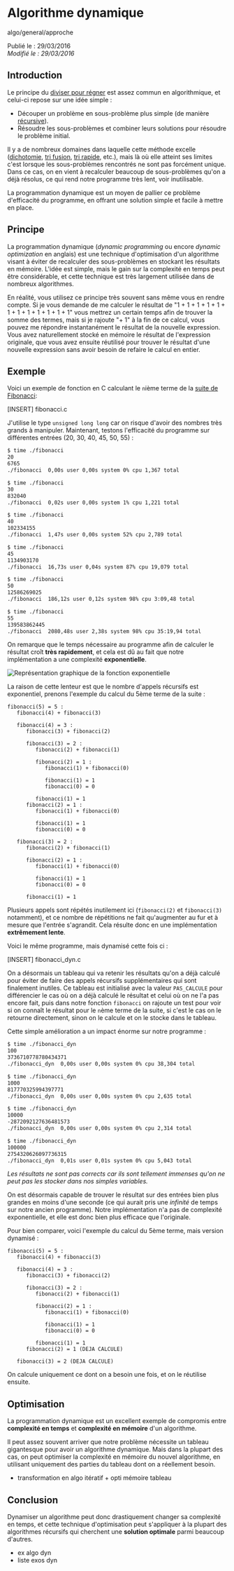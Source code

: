 Algorithme dynamique
====================
algo/general/approche

Publié le : 29/03/2016  
*Modifié le : 29/03/2016*

## Introduction

Le principe du [diviser pour régner](https://en.wikipedia.org/wiki/Divide_and_conquer_algorithms) est assez commun en algorithmique, et celui-ci repose sur une idée simple :

- Découper un problème en sous-problème plus simple (de manière [récursive](https://en.wikipedia.org/wiki/Recursion_%28computer_science%29)).
- Résoudre les sous-problèmes et combiner leurs solutions pour résoudre le problème initial.

Il y a de nombreux domaines dans laquelle cette méthode excelle ([dichotomie](/algo/recherche/dichotomie.html), [tri fusion](/algo/tri/tri_fusion.html), [tri rapide](/algo/tri/tri_rapide.html), etc.), mais là où elle atteint ses limites c'est lorsque les sous-problèmes rencontrés ne sont pas forcément unique. Dans ce cas, on en vient à recalculer beaucoup de sous-problèmes qu'on a déjà résolus, ce qui rend notre programme très lent, voir inutilisable. 

La programmation dynamique est un moyen de pallier ce problème d'efficacité du programme, en offrant une solution simple et facile à mettre en place.

## Principe

La programmation dynamique (*dynamic programming* ou encore *dynamic optimization* en anglais) est une technique d'optimisation d'un algorithme visant à éviter de recalculer des sous-problèmes en stockant les résultats en mémoire. L'idée est simple, mais le gain sur la complexité en temps peut être considérable, et cette technique est très largement utilisée dans de nombreux algorithmes.

En réalité, vous utilisez ce principe très souvent sans même vous en rendre compte. Si je vous demande de me calculer le résultat de "1 + 1 + 1 + 1 + 1 + 1 + 1 + 1 + 1 + 1 + 1 + 1" vous mettrez un certain temps afin de trouver la somme des termes, mais si je rajoute "+ 1" à la fin de ce calcul, vous pouvez me répondre instantanément le résultat de la nouvelle expression. Vous avez naturellement stocké en mémoire le résultat de l'expression originale, que vous avez ensuite réutilisé pour trouver le résultat d'une nouvelle expression sans avoir besoin de refaire le calcul en entier.

## Exemple

Voici un exemple de fonction en C calculant le `n`ième terme de la [suite de Fibonacci](https://en.wikipedia.org/wiki/Fibonacci_sequence):

[INSERT]
fibonacci.c

J'utilise le type `unsigned long long` car on risque d'avoir des nombres très grands à manipuler. Maintenant, testons l'efficacité du programme sur différentes entrées (20, 30, 40, 45, 50, 55) :

```bash
$ time ./fibonacci
20
6765
./fibonacci  0,00s user 0,00s system 0% cpu 1,367 total

$ time ./fibonacci
30
832040
./fibonacci  0,02s user 0,00s system 1% cpu 1,221 total

$ time ./fibonacci
40
102334155
./fibonacci  1,47s user 0,00s system 52% cpu 2,789 total

$ time ./fibonacci
45
1134903170
./fibonacci  16,73s user 0,04s system 87% cpu 19,079 total

$ time ./fibonacci
50
12586269025
./fibonacci  186,12s user 0,12s system 98% cpu 3:09,48 total

$ time ./fibonacci
55
139583862445
./fibonacci  2080,48s user 2,38s system 98% cpu 35:19,94 total
```

On remarque que le temps nécessaire au programme afin de calculer le résultat croît **très rapidement**, et cela est dû au fait que notre implémentation a une complexité **exponentielle**.

![Représentation graphique de la fonction exponentielle](//static.napnac.ga/img/algo/general/approche/dynamique/representation_exp.png)

La raison de cette lenteur est que le nombre d'appels récursifs est exponentiel, prenons l'exemple du calcul du 5ème terme de la suite :

```
fibonacci(5) = 5 :
   fibonacci(4) + fibonacci(3)

   fibonacci(4) = 3 :
      fibonacci(3) + fibonacci(2)

      fibonacci(3) = 2 :
         fibonacci(2) + fibonacci(1)

         fibonacci(2) = 1 :
            fibonacci(1) + fibonacci(0)

            fibonacci(1) = 1
            fibonacci(0) = 0

         fibonacci(1) = 1
      fibonacci(2) = 1 :
         fibonacci(1) + fibonacci(0)

         fibonacci(1) = 1
         fibonacci(0) = 0

   fibonacci(3) = 2 :
      fibonacci(2) + fibonacci(1)

      fibonacci(2) = 1 :
         fibonacci(1) + fibonacci(0)

         fibonacci(1) = 1
         fibonacci(0) = 0

      fibonacci(1) = 1
```

Plusieurs appels sont répétés inutilement ici (`fibonacci(2)` et `fibonacci(3)` notamment), et ce nombre de répétitions ne fait qu'augmenter au fur et à mesure que l'entrée s'agrandit. Cela résulte donc en une implémentation **extrêmement lente**.

Voici le même programme, mais dynamisé cette fois ci :

[INSERT]
fibonacci_dyn.c

On a désormais un tableau qui va retenir les résultats qu'on a déjà calculé pour éviter de faire des appels récursifs supplémentaires qui sont finalement inutiles. Ce tableau est initialisé avec la valeur `PAS_CALCULE` pour différencier le cas où on a déjà calculé le résultat et celui où on ne l'a pas encore fait, puis dans notre fonction `fibonacci` on rajoute un test pour voir si on connaît le résultat pour le `n`ème terme de la suite, si c'est le cas on le retourne directement, sinon on le calcule et on le stocke dans le tableau.

Cette simple amélioration a un impact énorme sur notre programme :

```bash
$ time ./fibonacci_dyn
100
3736710778780434371
./fibonacci_dyn  0,00s user 0,00s system 0% cpu 38,304 total

$ time ./fibonacci_dyn
1000
817770325994397771
./fibonacci_dyn  0,00s user 0,00s system 0% cpu 2,635 total

$ time ./fibonacci_dyn
10000
-2872092127636481573
./fibonacci_dyn  0,00s user 0,00s system 0% cpu 2,314 total

$ time ./fibonacci_dyn
100000
2754320626097736315
./fibonacci_dyn  0,01s user 0,01s system 0% cpu 5,043 total
```

*Les résultats ne sont pas corrects car ils sont tellement immenses qu'on ne peut pas les stocker dans nos simples variables.*

On est désormais capable de trouver le résultat sur des entrées bien plus grandes en moins d'une seconde (ce qui aurait pris une *infinité* de temps sur notre ancien programme). Notre implémentation n'a pas de complexité exponentielle, et elle est donc bien plus efficace que l'originale.

Pour bien comparer, voici l'exemple du calcul du 5ème terme, mais version dynamisé :

```
fibonacci(5) = 5 :
   fibonacci(4) + fibonacci(3)

   fibonacci(4) = 3 :
      fibonacci(3) + fibonacci(2)

      fibonacci(3) = 2 :
         fibonacci(2) + fibonacci(1)

         fibonacci(2) = 1 :
            fibonacci(1) + fibonacci(0)

            fibonacci(1) = 1
            fibonacci(0) = 0

         fibonacci(1) = 1
      fibonacci(2) = 1 (DEJA CALCULE)

   fibonacci(3) = 2 (DEJA CALCULE)
```

On calcule uniquement ce dont on a besoin une fois, et on le réutilise ensuite.

## Optimisation

La programmation dynamique est un excellent exemple de compromis entre **complexité en temps** et **complexité en mémoire** d'un algorithme.

Il peut assez souvent arriver que notre problème nécessite un tableau gigantesque pour avoir un algorithme dynamique. Mais dans la plupart des cas, on peut optimiser la complexité en mémoire du nouvel algorithme, en utilisant uniquement des parties du tableau dont on a réellement besoin.

- transformation en algo itératif + opti mémoire tableau

## Conclusion

Dynamiser un algorithme peut donc drastiquement changer sa complexité en temps, et cette technique d'optimisation peut s'appliquer à la plupart des algorithmes récursifs qui cherchent une **solution optimale** parmi beaucoup d'autres.

- ex algo dyn
- liste exos dyn
